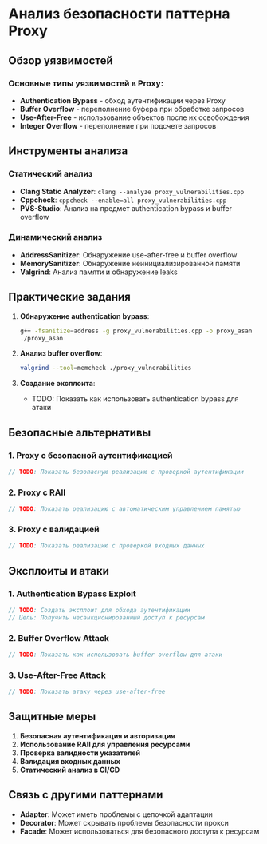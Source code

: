 ﻿# Анализ безопасности паттерна Proxy

## Обзор уязвимостей

### Основные типы уязвимостей в Proxy:
- **Authentication Bypass** - обход аутентификации через Proxy
- **Buffer Overflow** - переполнение буфера при обработке запросов
- **Use-After-Free** - использование объектов после их освобождения
- **Integer Overflow** - переполнение при подсчете запросов

## Инструменты анализа

### Статический анализ
- **Clang Static Analyzer**: `clang --analyze proxy_vulnerabilities.cpp`
- **Cppcheck**: `cppcheck --enable=all proxy_vulnerabilities.cpp`
- **PVS-Studio**: Анализ на предмет authentication bypass и buffer overflow

### Динамический анализ
- **AddressSanitizer**: Обнаружение use-after-free и buffer overflow
- **MemorySanitizer**: Обнаружение неинициализированной памяти
- **Valgrind**: Анализ памяти и обнаружение leaks

## Практические задания

1. **Обнаружение authentication bypass**:
   ```bash
   g++ -fsanitize=address -g proxy_vulnerabilities.cpp -o proxy_asan
   ./proxy_asan
   ```

2. **Анализ buffer overflow**:
   ```bash
   valgrind --tool=memcheck ./proxy_vulnerabilities
   ```

3. **Создание эксплоита**:
   - TODO: Показать как использовать authentication bypass для атаки

## Безопасные альтернативы

### 1. Proxy с безопасной аутентификацией
```cpp
// TODO: Показать безопасную реализацию с проверкой аутентификации
```

### 2. Proxy с RAII
```cpp
// TODO: Показать реализацию с автоматическим управлением памятью
```

### 3. Proxy с валидацией
```cpp
// TODO: Показать реализацию с проверкой входных данных
```

## Эксплоиты и атаки

### 1. Authentication Bypass Exploit
```cpp
// TODO: Создать эксплоит для обхода аутентификации
// Цель: Получить несанкционированный доступ к ресурсам
```

### 2. Buffer Overflow Attack
```cpp
// TODO: Показать как использовать buffer overflow для атаки
```

### 3. Use-After-Free Attack
```cpp
// TODO: Показать атаку через use-after-free
```

## Защитные меры

1. **Безопасная аутентификация и авторизация**
2. **Использование RAII для управления ресурсами**
3. **Проверка валидности указателей**
4. **Валидация входных данных**
5. **Статический анализ в CI/CD**

## Связь с другими паттернами

- **Adapter**: Может иметь проблемы с цепочкой адаптации
- **Decorator**: Может скрывать проблемы безопасности прокси
- **Facade**: Может использоваться для безопасного доступа к ресурсам